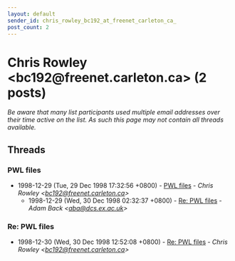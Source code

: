 ```yaml
---
layout: default
sender_id: chris_rowley_bc192_at_freenet_carleton_ca_
post_count: 2
---
```


# Chris Rowley <bc192<span>@</span>freenet.carleton.ca> (2 posts)

_Be aware that many list participants used multiple email addresses over their time active on the list. As such this page may not contain all threads available._

## Threads

### PWL files
+ 1998-12-29 (Tue, 29 Dec 1998 17:32:56 +0800) - [PWL files](/archive/1998/12/9f122ecf7e3c1bc63f204b1bf0afc4c031f62fa59f8ad642aac64ac8c377f528) - _Chris Rowley \<bc192@freenet.carleton.ca\>_
  + 1998-12-29 (Wed, 30 Dec 1998 02:32:37 +0800) - [Re: PWL files](/archive/1998/12/338c7b9de33db1999f47d818768bdbdca9315cc679c64e27638cdcae29444be0) - _Adam Back \<aba@dcs.ex.ac.uk\>_

### Re: PWL files
+ 1998-12-30 (Wed, 30 Dec 1998 12:52:08 +0800) - [Re: PWL files](/archive/1998/12/743a35f8da7febd97f316fc1153ae27b6200d80b0a6ebc0cdadd81c84b17a480) - _Chris Rowley \<bc192@freenet.carleton.ca\>_

